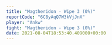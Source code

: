 ```yaml
---
title: "Magtheridon - Wipe 3 (0%)"
reportCode: "6C8yAqQ7W3kVjJnX"
player: "Ankw"
fight: "Magtheridon - Wipe 3 (0%)"
date: 2021-08-04T18:53:40.409000+00:00
---
```


